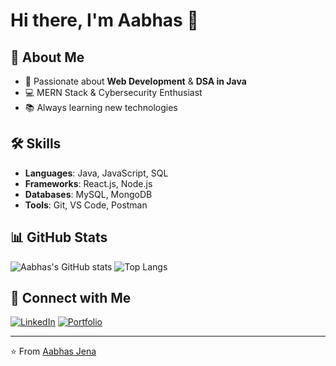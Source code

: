 # Hi there, I'm Aabhas 👋

## 🚀 About Me
- 🎯 Passionate about **Web Development** & **DSA in Java**
- 💻 MERN Stack & Cybersecurity Enthusiast
- 📚 Always learning new technologies

## 🛠 Skills
- **Languages**: Java, JavaScript, SQL
- **Frameworks**: React.js, Node.js
- **Databases**: MySQL, MongoDB
- **Tools**: Git, VS Code, Postman

## 📊 GitHub Stats
![Aabhas's GitHub stats](https://github-readme-stats.vercel.app/api?username=aabhasjena&show_icons=true&theme=radical)
![Top Langs](https://github-readme-stats.vercel.app/api/top-langs/?username=aabhasjena&layout=compact&theme=radical)

## 🔗 Connect with Me
[![LinkedIn](https://img.shields.io/badge/LinkedIn-Profile-blue?logo=linkedin)](https://linkedin.com/in/YOUR-LINK)
[![Portfolio](https://img.shields.io/badge/Portfolio-Website-orange)](https://YOUR-PORTFOLIO-LINK)

---
⭐️ From [Aabhas Jena](https://github.com/aabhasjena)
